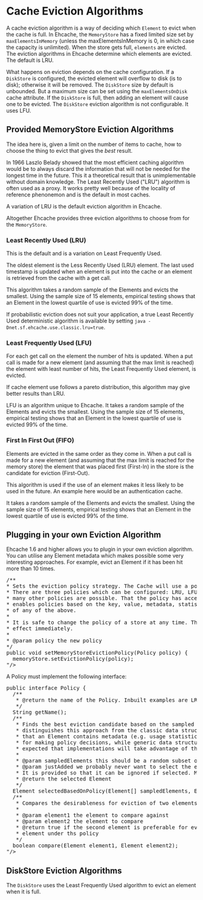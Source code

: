 ---
---
# Cache Eviction Algorithms



A cache eviction algorithm is a way of deciding which `Element` to evict when the cache is full.
In Ehcache, the `MemoryStore` has a fixed limited size set by `maxElementsInMemory`
(unless the maxElementsInMemory is 0, in which case the capacity is unlimited). When the store
gets full, `elements` are evicted. The eviction algorithms in Ehcache determine which
elements are evicted. The default is LRU.

What happens on eviction depends on the cache configuration. If a `DiskStore` is configured,
the evicted element will overflow to disk (is <flushed> to disk); otherwise it will be removed.
The `DiskStore` size by default is unbounded. But a maximum size can be set using the
`maxElementsOnDisk` cache attribute. If the `DiskStore` is full, then adding an element
will cause one to be evicted. The `DiskStore` eviction algorithm is not configurable. It uses
LFU.

## Provided MemoryStore Eviction Algorithms

The idea here is, given a limit on the number of items to cache, how to choose the thing to evict that
gives the *best* result.

In 1966 Laszlo Belady showed that the most efficient caching algorithm would be to always discard the
information that will not be needed for the longest time in the future. This it a theoretical result
that is unimplementable without domain knowledge. The Least Recently Used ("LRU") algorithm is often used as
a proxy. It works pretty well because of the locality of reference phenonemon and is the default in most caches.

A variation of LRU is the default eviction algorithm in Ehcache.

Altogether Ehcache provides three eviction algorithms to choose from for the `MemoryStore`.

### Least Recently Used (LRU)

 This is the default and is a variation on Least Frequently Used.

 The oldest element is the Less Recently Used (LRU) element. The last used
timestamp is updated when an element is put into the cache or an
element is retrieved from the cache with a get call.

 This algorithm takes a random sample of the Elements and
evicts the smallest. Using the sample size of 15 elements, empirical testing shows
that an Element in the lowest quartile of use is evicted 99% of the time.

 If probabilistic eviction does not suit your application, a true Least Recently Used
deterministic algorithm is available by setting `java -Dnet.sf.ehcache.use.classic.lru=true`.

### Least Frequently Used (LFU)

 For each get call on the element the number of hits is updated. When a
put call is made for a new element (and assuming that the max limit is
reached) the element with least number of hits,
the Least Frequently Used element, is evicted.

 If cache element use follows a pareto distribution, this algorithm may give better
results than LRU.

 LFU is an algorithm unique to Ehcache. It takes a random sample of the Elements and
evicts the smallest. Using the sample size of 15 elements, empirical testing shows
that an Element in the lowest quartile of use is evicted 99% of the time.

### First In First Out (FIFO)

 Elements are evicted in the same order as they come in. When a put call
is made for a new element (and assuming that the max limit is reached
for the memory store) the element that was placed first (First-In) in
the store is the candidate for eviction (First-Out).

 This algorithm is used if the use of an element makes it less likely to be used
in the future. An example here would be an authentication cache.

 It takes a random sample of the Elements and
evicts the smallest. Using the sample size of 15 elements, empirical testing shows
that an Element in the lowest quartile of use is evicted 99% of the time.

## Plugging in your own Eviction Algorithm

Ehcache 1.6 and higher allows you to plugin in your own eviction algorithm. You can utilise
any Element metadata which makes possible some very interesting approaches. For example, evict
an Element if it has been hit more than 10 times.

<pre>
/**
* Sets the eviction policy strategy. The Cache will use a policy at startup.
* There are three policies which can be configured: LRU, LFU and FIFO. However
* many other policies are possible. That the policy has access to the whole element
* enables policies based on the key, value, metadata, statistics, or a combination
* of any of the above.
*
* It is safe to change the policy of a store at any time. The new policy takes
* effect immediately.
*
* @param policy the new policy
*/
public void setMemoryStoreEvictionPolicy(Policy policy) {
  memoryStore.setEvictionPolicy(policy);
"/>
</pre>

A Policy must implement the following interface:

<pre>
public interface Policy {
  /**
   * @return the name of the Policy. Inbuilt examples are LRU, LFU and FIFO.
   */
  String getName();
  /**
   * Finds the best eviction candidate based on the sampled elements. What
   * distinguishes this approach from the classic data structures approach is
   * that an Element contains metadata (e.g. usage statistics) which can be used
   * for making policy decisions, while generic data structures do not. It is
   * expected that implementations will take advantage of that metadata.
   *
   * @param sampledElements this should be a random subset of the population
   * @param justAdded we probably never want to select the element just added.
   * It is provided so that it can be ignored if selected. May be null.
   * @return the selected Element
   */
  Element selectedBasedOnPolicy(Element[] sampledElements, Element justAdded);
  /**
   * Compares the desirableness for eviction of two elements
   *
   * @param element1 the element to compare against
   * @param element2 the element to compare
   * @return true if the second element is preferable for eviction to the first
   * element under ths policy
   */
  boolean compare(Element element1, Element element2);
"/>
</pre>

## DiskStore Eviction Algorithms

The `DiskStore` uses the Least Frequently Used algorithm to evict an element when it is full.

